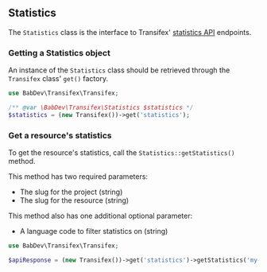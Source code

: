## Statistics

The `Statistics` class is the interface to Transifex' [statistics API](http://docs.transifex.com/api/statistics/) endpoints.

### Getting a Statistics object

An instance of the `Statistics` class should be retrieved through the `Transifex` class' `get()` factory.

```php
use BabDev\Transifex\Transifex;

/** @var \BabDev\Transifex\Statistics $statistics */
$statistics = (new Transifex())->get('statistics');
```

### Get a resource's statistics

To get the resource's statistics, call the `Statistics::getStatistics()` method.

This method has two required parameters:

* The slug for the project (string)
* The slug for the resource (string)

This method also has one additional optional parameter:

* A language code to filter statistics on (string)

```php
use BabDev\Transifex\Transifex;

$apiResponse = (new Transifex())->get('statistics')->getStatistics('my-project', 'resource-1');
```
